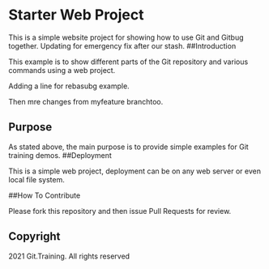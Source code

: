 # Starter Web Project

This is a simple website project for showing how to use Git and Gitbug together. Updating for emergency fix after our stash.
##Introduction

This example is to show different parts of the Git repository and various commands using a web project.

Adding a line for rebasubg example.

Then mre changes from myfeature branchtoo.
## Purpose

As stated above, the main purpose is to provide simple examples for Git training demos.
##Deployment

This is a simple web project, deployment can be on any web server or even local file system.

##How To Contribute

Please fork this repository and then issue Pull Requests for review.
## Copyright
2021 Git.Training. All rights reserved